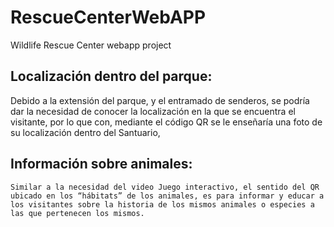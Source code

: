 # RescueCenterWebAPP
Wildlife Rescue Center webapp project
## Localización dentro del parque: 
  Debido a la extensión del parque, y el entramado de senderos, se podría dar la necesidad de conocer la localización en la que se encuentra el visitante, por lo que con, mediante el código QR se le enseñaría una foto de su localización dentro del Santuario,
## Información sobre animales:
	Similar a la necesidad del video Juego interactivo, el sentido del QR ubicado en los “hábitats” de los animales, es para informar y educar a los visitantes sobre la historia de los mismos animales o especies a las que pertenecen los mismos.

